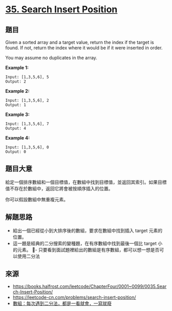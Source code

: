 # [35. Search Insert Position](https://leetcode.com/problems/search-insert-position/)
## 題目

Given a sorted array and a target value, return the index if the target is found. If not, return the index where it would be if it were inserted in order.

You may assume no duplicates in the array.

**Example 1:**

    Input: [1,3,5,6], 5
    Output: 2

**Example 2:**

    Input: [1,3,5,6], 2
    Output: 1

**Example 3:**

    Input: [1,3,5,6], 7
    Output: 4

**Example 4:**

    Input: [1,3,5,6], 0
    Output: 0

## 題目大意

給定一個排序數組和一個目標值，在數組中找到目標值，並返回其索引。如果目標值不存在於數組中，返回它將會被按順序插入的位置。

你可以假設數組中無重複元素。

## 解題思路
- 給出一個已經從小到大排序後的數組，要求在數組中找到插入 target 元素的位置。
- 這一題是經典的二分搜索的變種題，在有序數組中找到最後一個比 target 小的元素。
- 只要看到面試題裡給出的數組是有序數組，都可以想一想是否可以使用二分法

## 來源
* https://books.halfrost.com/leetcode/ChapterFour/0001~0099/0035.Search-Insert-Position/
* https://leetcode-cn.com/problems/search-insert-position/
* [數組：每次遇到二分法，都是一看就會，一寫就廢](https://mp.weixin.qq.com/s/fCf5QbPDtE6SSlZ1yh_q8Q)